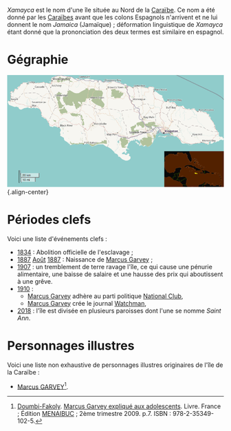 <!-- TITLE: Xamayca / Jamaïque -->
<!-- SUBTITLE: Présentation de l'île caribéenne Xamayca -->

*Xamayca* est le nom d'une île située au Nord de la [Caraïbe](/geographie/ile/caraibes/iles-de-la-caraibe). Ce nom a été donné par les [Caraïbes](/peuple/caraibes/partout/caraibe) avant que les colons Espagnols n'arrivent et ne lui donnent le nom *Jamaica* (Jamaïque) ; déformation linguistique de *Xamayca* étant donné que la prononciation des deux termes est similaire en espagnol.

# Gégraphie
![Xamayca Bis](/uploads/map/xamayca-bis.png "Carte de Xamayca"){.align-center}
# Périodes clefs
Voici une liste d'événements clefs :
* [1834](/histoire/date/calendrier-gregorien/par-annee/1834) : Abolition officielle de l'esclavage ;
* [1887](/histoire/date/calendrier-gregorien/par-jour/18) [Août](/histoire/date/calendrier-gregorien/par-mois/aout) [1887](/histoire/date/calendrier-gregorien/par-annee/1887) : Naissance de [Marcus Garvey](/personnalite/homme/polymathe/caraibes/midi/colonie/xamayca/marcus-gavey) ;
* [1907](/histoire/date/calendrier-gregorien/par-annee/1907) : un tremblement de terre ravage l'île, ce qui cause une pénurie alimentaire, une baisse de salaire et une hausse des prix qui aboutissent à une grêve.
* [1910](/histoire/date/calendrier-gregorien/par-annee/1910) :
	* [Marcus Garvey](/personnalite/homme/polymathe/caraibes/midi/colonie/xamayca/marcus-gavey) adhère au parti politique [National Club](/organisme/parti-politique/national-club),
	* [Marcus Garvey](/personnalite/homme/polymathe/caraibes/midi/colonie/xamayca/marcus-gavey) crée le journal [Watchman](/organisme/journal/watchman),
* [2018](/histoire/date/calendrier-gregorien/par-annee/2018) : l'île est divisée en plusieurs paroisses dont l'une se nomme *Saint Ann*.

# Personnages illustres
Voici une liste non exhaustive de personnages illustres originaires de l'île de la Caraïbe :
* [Marcus GARVEY](/personnalite/homme/polymathe/caraibes/midi/colonie/xamayca/marcus-gavey)[^1].


[^1]: [Doumbi-Fakoly](/personnalite/homme/polymathe/afrique/nord-ouest/pays/mali/doumbi-fakoli). [Marcus Garvey expliqué aux adolescents](/ouvrage/documentaire/marcus-garvey-explique-aux-adolescents). Livre. France ; Édition [MENAIBUC](/organisme/editeur/menaibuc) ; 2ème trimestre 2009. p.7. ISBN : 978-2-35349-102-5. 